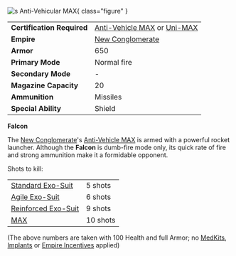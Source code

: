 ![s Anti-Vehicular
[MAX](../armor/Mechanized_Assault_Exo-Suit.md)](../images/FalconMAX.jpg){ class="figure" }

|                            |                                                                                                                                          |
| -------------------------- | ---------------------------------------------------------------------------------------------------------------------------------------- |
| **Certification Required** | [Anti-Vehicle MAX](<../certifications/Anti-Vehicle_MAX_(Certification).md>) or [Uni-MAX](<../certifications/Uni-MAX_(Certification).md>) |
| **Empire**                 | [New Conglomerate](../etc/New_Conglomerate.md)                                                                                           |
| **Armor**                  | 650                                                                                                                                      |
| **Primary Mode**           | Normal fire                                                                                                                              |
| **Secondary Mode**         | \-                                                                                                                                       |
| **Magazine Capacity**      | 20                                                                                                                                       |
| **Ammunition**             | Missiles                                                                                                                                 |
| **Special Ability**        | Shield                                                                                                                                   |

**Falcon**

The [New Conglomerate](../etc/New_Conglomerate.md)'s
[Anti-Vehicle MAX](<../certifications/Anti-Vehicle_MAX_(Certification).md>) is
armed with a powerful rocket launcher. Although the **Falcon** is dumb-fire mode
only, its quick rate of fire and strong ammunition make it a formidable
opponent.

Shots to kill:

|                                                |          |
| ---------------------------------------------- | -------- |
| [Standard Exo-Suit](Standard_Exo-Suit.md)      | 5 shots  |
| [Agile Exo-Suit](Agile_Exo-Suit.md)            | 6 shots  |
| [Reinforced Exo-Suit](Reinforced_Exo-Suit.md)  | 9 shots  |
| [MAX](../armor/Mechanized_Assault_Exo-Suit.md) | 10 shots |

(The above numbers are taken with 100 Health and full Armor; no
[MedKits](../items/MedKit.md), [Implants](../implants/Implants.md) or
[Empire Incentives](../etc/Empire_Incentives.md) applied)
